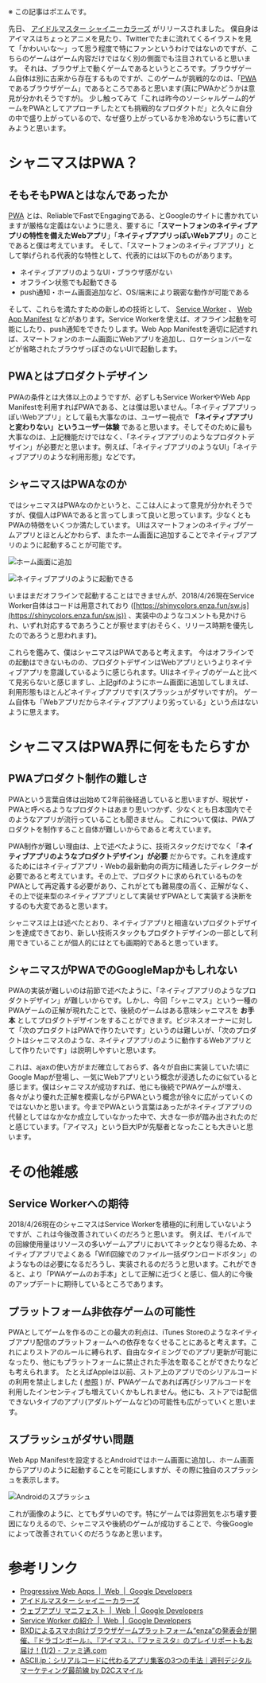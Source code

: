 <!--
title: シャニマスはPWA時代のGoogleMapなのかもしれないという話
date:  2018-04-26 12:00
categories: [Web,ポエム]
-->

※ この記事はポエムです。

先日、 [アイドルマスター シャイニーカラーズ](https://shinycolors.enza.fun/) がリリースされました。
僕自身はアイマスはちょっとアニメを見たり、Twitterでたまに流れてくるイラストを見て「かわいいな～」って思う程度で特にファンというわけではないのですが、こちらのゲームはゲーム内容だけではなく別の側面でも注目されていると思います。
それは、ブラウザ上で動くゲームであるというところです。ブラウザゲーム自体は別に古来から存在するものですが、このゲームが挑戦的なのは、「[PWA](https://developers.google.com/web/progressive-web-apps/)であるブラウザゲーム」であるところであると思います(真にPWAかどうかは意見が分かれそうですが)。
少し触ってみて「これは昨今のソーシャルゲーム的ゲームをPWAとしてアプローチしたとても挑戦的なプロダクトだ」と久々に自分の中で盛り上がっているので、なぜ盛り上がっているかを冷めないうちに書いてみようと思います。


# シャニマスはPWA？

## そもそもPWAとはなんであったか

[PWA](https://developers.google.com/web/progressive-web-apps/) とは、ReliableでFastでEngagingである、とGoogleのサイトに書かれていますが厳格な定義はないように思え、要するに「**スマートフォンのネイティブアプリの特性を備えたWebアプリ**」「**ネイティブアプリっぽいWebアプリ**」のことであると僕は考えています。
そして、「スマートフォンのネイティブアプリ」として挙げられる代表的な特性として、代表的には以下のものがあります。

- ネイティブアプリのようなUI・ブラウザ感がない
- オフライン状態でも起動できる
- push通知・ホーム画面追加など、OS/端末により親密な動作が可能である

そして、これらを満たすための新しめの技術として、 [Service Worker](https://developers.google.com/web/fundamentals/primers/service-workers/) 、 [Web App Manifest](https://developers.google.com/web/fundamentals/web-app-manifest/) などがあります。Service Workerを使えば、オフライン起動を可能にしたり、push通知をできたりします。Web App Manifestを適切に記述すれば、スマートフォンのホーム画面にWebアプリを追加し、ロケーションバーなどが省略されたブラウザっぽさのないUIで起動します。

## PWAとはプロダクトデザイン

PWAの条件とは大体以上のようですが、必ずしもService WorkerやWeb App Manifestを利用すればPWAである、とは僕は思いません。「ネイティブアプリっぽいWebアプリ」として最も大事なのは、ユーザー視点で **「ネイティブアプリと変わりない」というユーザー体験** であると思います。そしてそのために最も大事なのは、上記機能だけではなく、「ネイティブアプリのようなプロダクトデザイン」が必要だと思います。例えば、「ネイティブアプリのようなUI」「ネイティブアプリのような利用形態」などです。


## シャニマスはPWAなのか

ではシャニマスはPWAなのかというと、ここは人によって意見が分かれそうですが、僕個人はPWAであると言ってしまって良いと思っています。少なくともPWAの特徴をいくつか満たしています。
UIはスマートフォンのネイティブゲームアプリとほとんどかわらず、またホーム画面に追加することでネイティブアプリのように起動することが可能です。

![ホーム画面に追加](https://manaten.net/wp-content/uploads/2018/04/shinymas_1.jpg)

![ネイティブアプリのように起動できる](https://manaten.net/wp-content/uploads/2018/04/shinymas_3.gif)

いまはまだオフラインで起動することはできませんが、2018/4/26現在Service Worker自体はコードは用意されており ([https://shinycolors.enza.fun/sw.js](https://shinycolors.enza.fun/sw.js)) 、実装中のようなコメントも見かけられ、いずれ対応するであろうことが察せます(おそらく、リリース時期を優先したのであろうと思われます)。

これらを鑑みて、僕はシャニマスはPWAであると考えます。
今はオフラインでの起動はできないものの、プロダクトデザインはWebアプリというよりネイティブアプリを意識しているように感じられます。UIはネイティブのゲームと比べて見劣らないと感じますし、上記gifのようにホーム画面に追加してしまえば、利用形態もほとんどネイティブアプリです(スプラッシュがダサいですが)。
ゲーム自体も「Webアプリだからネイティブアプリより劣っている」という点はないように思えます。


# シャニマスはPWA界に何をもたらすか

## PWAプロダクト制作の難しさ

PWAという言葉自体は出始めて2年前後経過していると思いますが、現状ザ・PWAと呼べるようなプロダクトはあまり思いつかず、少なくとも日本国内でそのようなアプリが流行っていることも聞きません。
これについて僕は、PWAプロダクトを制作すること自体が難しいからであると考えています。

PWA制作が難しい理由は、上で述べたように、技術スタックだけでなく「**ネイティブアプリのようなプロダクトデザイン」が必要** だからです。これを達成するためにはネイティブアプリ・Webの最新動向の両方に精通したディレクターが必要であると考えています。その上で、プロダクトに求められているものをPWAとして再定義する必要があり、これがとても難易度の高く、正解がなく、その上で従来型のネイティブアプリとして実装せずPWAとして実装する決断をするのも大変であると思います。

シャニマスは上は述べたとおり、ネイティブアプリと相違ないプロダクトデザインを達成できており、新しい技術スタックもプロダクトデザインの一部として利用できていることが個人的にはとても画期的であると思っています。

## シャニマスがPWAでのGoogleMapかもしれない

PWAの実装が難しいのは前節で述べたように、「ネイティブアプリのようなプロダクトデザイン」が難しいからです。しかし、今回「シャニマス」という一種のPWAゲームの正解が現れたことで、後続のゲームはある意味シャニマスを **お手本** としてプロダクトデザインをすることができます。ビジネスオーナーに対して「次のプロダクトはPWAで作りたいです」というのは難しいが、「次のプロダクトはシャニマスのような、ネイティブアプリのように動作するWebアプリとして作りたいです」は説明しやすいと思います。

これは、ajaxの使い方がまだ確立しておらず、各々が自由に実装していた頃にGoogle Mapが登場し、一気にWebアプリという概念が浸透したのに似ていると感じます。僕はシャニマスが成功すれば、他にも後続でPWAゲームが増え、各々がより優れた正解を模索しながらPWAという概念が徐々に広がっていくのではないかと思います。今までPWAという言葉はあったがネイティブアプリの代替としてはなかなか成立していなかった中で、大きな一歩が踏み出されたのだと感じています。「アイマス」という巨大IPが先駆者となったことも大きいと思います。

# その他雑感

## Service Workerへの期待

2018/4/26現在のシャニマスはService Workerを積極的に利用していないようですが、これは今後改善されていくのだろうと思います。
例えば、モバイルでの回線使用量はリソースの多いゲームアプリにおいてネックとなり得るため、ネイティブアプリでよくある「Wifi回線でのファイル一括ダウンロードボタン」のようなものは必要になるだろうし、実装されるのだろうと思います。これができると、より「PWAゲームのお手本」として正解に近づくと感じ、個人的に今後のアップデートに期待しているところであります。

## プラットフォーム非依存ゲームの可能性

PWAとしてゲームを作るのことの最大の利点は、iTunes Storeのようなネイティブアプリ配信のプラットフォームへの依存をなくせることにあると考えます。これによりストアのルールに縛られず、自由なタイミングでのアプリ更新が可能になったり、他にもプラットフォームに禁止された手法を取ることができたりなども考えられます。
たとえばAppleは以前、ストア上のアプリでのシリアルコードの利用を禁止しました ( [参照](http://ascii.jp/elem/000/001/069/1069030/) ) が、PWAゲームであれば再びシリアルコードを利用したインセンティブも増えていくかもしれません。他にも、ストアでは配信できないタイプのアプリ(アダルトゲームなど)の可能性も広がっていくと思います。


## スプラッシュがダサい問題

Web App Manifestを設定するとAndroidではホーム画面に追加し、ホーム画面からアプリのように起動することを可能にしますが、その際に独自のスプラッシュを表示します。

![Androidのスプラッシュ](https://manaten.net/wp-content/uploads/2018/04/shinymas_2.jpg)

これが画像のように、とてもダサいのです。特にゲームでは雰囲気をぶち壊す要因になりえるので、シャニマスや後続のゲームが成功することで、今後Googleによって改善されていくのだろうなあと思います。

# 参考リンク
- [Progressive Web Apps  |  Web  |  Google Developers](https://developers.google.com/web/progressive-web-apps/)
- [アイドルマスター シャイニーカラーズ](https://shinycolors.enza.fun/)
- [ウェブアプリ マニフェスト  |  Web  |  Google Developers](https://developers.google.com/web/fundamentals/web-app-manifest/)
- [Service Worker の紹介  |  Web  |  Google Developers](https://developers.google.com/web/fundamentals/primers/service-workers/)
- [BXDによるスマホ向けブラウザゲームプラットフォーム“enza”の発表会が開催、『ドラゴンボール』、『アイマス』、『ファミスタ』のプレイリポートもお届け！(1/2) - ファミ通.com](https://www.famitsu.com/news/201802/21152268.html)
- [ASCII.jp：シリアルコードに代わるアプリ集客の3つの手法｜週刊デジタルマーケティング最前線 by D2Cスマイル](http://ascii.jp/elem/000/001/069/1069030/)
